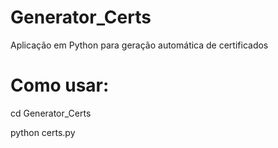 # Generator_Certs
Aplicação em Python para geração automática de certificados
# Como usar:
cd Generator_Certs

python certs.py

